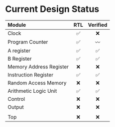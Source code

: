 # Current Design Status

| Module                  | RTL | Verified |
| :---------------------- | :-: | :-: |
| Clock                   |✅|❌|
| Program Counter         |✅|〰️|
| A register              |✅|✅|
| B Register              |✅|✅|
| Memory Address Register |❌|❌|
| Instruction Register    |✅|✅|
| Random Access Memory    |❌|❌|
| Arithmetic Logic Unit   |✅|✅|
| Control                 |❌|❌|
| Output                  |❌|❌|
||||
| Top                     |❌|❌|
